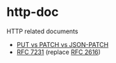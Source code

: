 # http-doc
HTTP related documents

* [PUT vs PATCH vs JSON-PATCH](https://apisyouwonthate.com/blog/put-vs-patch-vs-json-patch)
* [RFC 7231](https://tools.ietf.org/html/rfc7231) (replace [RFC 2616](https://www.ietf.org/rfc/rfc2616.txt))

